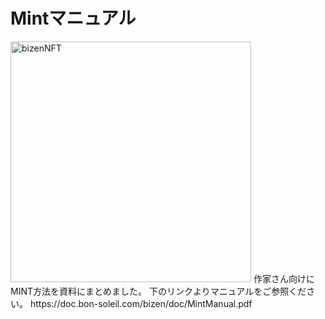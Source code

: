 # Mintマニュアル

<img src="https://fs.bon-soleil.com/img/BizenNFT.jpg" title="" alt="bizenNFT" width="385">
作家さん向けにMINT方法を資料にまとめました。
下のリンクよりマニュアルをご参照ください。
https://doc.bon-soleil.com/bizen/doc/MintManual.pdf